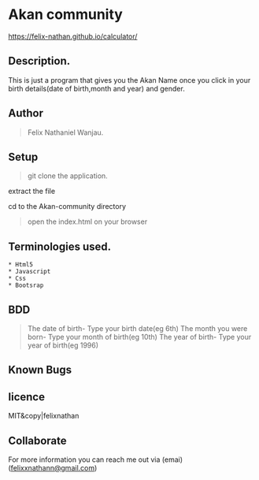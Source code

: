 # Akan  community
https://felix-nathan.github.io/calculator/

## Description.
This is just a program that gives you the Akan Name once you click in your birth details(date of birth,month and year) and gender.



## Author
>Felix Nathaniel Wanjau.

## Setup
>git clone the application.

extract the file

cd to the Akan-community directory

>open the index.html on your browser

## Terminologies used.
    * Html5
    * Javascript
    * Css
    * Bootsrap

## BDD
 >The date of birth- Type your birth date(eg 6th)
 >The month you were born- Type your month of birth(eg 10th)
 >The year of birth- Type your year of birth(eg 1996)

 ## Known Bugs


 ## licence
MIT&copy|felixnathan

 ## Collaborate
 For more information you can reach me out via (emai)(felixxnathann@gmail.com)

